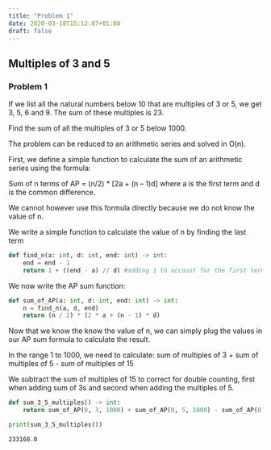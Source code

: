 ```yaml
---
title: "Problem 1"
date: 2020-03-18T15:12:07+01:00
draft: false
---
```


## Multiples of 3 and 5

### Problem 1

If we list all the natural numbers below 10 that are multiples of 3 or 5, we get 3, 5, 6 and 9.
The sum of these multiples is 23.

Find the sum of all the multiples of 3 or 5 below 1000.

The problem can be reduced to an arithmetic series and solved in O(n).

First, we define a simple function to calculate the sum of an arithmetic series using the
formula:

Sum of n terms of AP = (n/2) \* [2a + (n – 1)d]
where a is the first term and d is the common difference.

We cannot however use this formula directly because we do not know the value of n.

We write a simple function to calculate the value of n by finding the last term

```python
def find_n(a: int, d: int, end: int) -> int:
    end = end - 1
    return 1 + ((end - a) // d) #adding 1 to account for the first term
```

We now write the AP sum function:

```python
def sum_of_AP(a: int, d: int, end: int) -> int:
    n = find_n(a, d, end)
    return (n / 2) * (2 * a + (n - 1) * d)
```

Now that we know the know the value of n, we can simply plug the values in our AP sum formula to calculate the result.

In the range 1 to 1000, we need to calculate:
sum of multiples of 3 + sum of multiples of 5 - sum of multiples of 15

We subtract the sum of multiples of 15 to correct for double counting,
first when adding sum of 3s and second when adding the multiples of 5.

```python
def sum_3_5_multiples() -> int:
    return sum_of_AP(0, 3, 1000) + sum_of_AP(0, 5, 1000) - sum_of_AP(0, 15, 1000)

print(sum_3_5_multiples())
```

    233168.0
